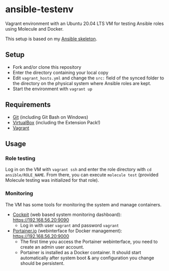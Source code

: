 # ansible-testenv

Vagrant environment with an Ubuntu 20.04 LTS VM for testing Ansible roles using Molecule and Docker.

This setup is based on my [Ansible skeleton](https://github.com/bertvv/ansible-skeleton).

## Setup

- Fork and/or clone this repository
- Enter the directory containing your local copy
- Edit `vagrant_hosts.yml` and change the `src:` field of the synced folder to the directory on the physical system where Ansible roles are kept.
- Start the environment with `vagrant up`

## Requirements

- [Git](https://git-scm.com/downloads) (including Git Bash on Windows)
- [VirtualBox](https://www.virtualbox.org/wiki/Downloads) (including the Extension Pack!)
- [Vagrant](https://www.vagrantup.com/)

## Usage

### Role testing

Log in on the VM with `vagrant ssh` and enter the role directory with `cd ansible/ROLE_NAME`. From there, you can execute `molecule test` (provided Molecule testing was initialized for that role).

### Monitoring

The VM has some tools for monitoring the system and manage containers.

- [Cockpit](https://cockpit-project.org/) (web based system monitoring dashboard): <https://192.168.56.20:9090>
    - Log in with user `vagrant` and password `vagrant`
- [Portainer.io](https://portainer.io) (webinterface for Docker management): <https://192.168.56.20:9000>
    - The first time you access the Portainer webinterface, you need to create an admin user account.
    - Portainer is installed as a Docker container. It should start automatically after system boot & any configuration you change should be persistent.

